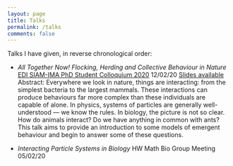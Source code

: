 ```yaml
---
layout: page
title: Talks
permalink: /talks
comments: false
---
```


Talks I have given, in reverse chronological order:

  - *All Together Now! Flocking, Herding and Collective Behaviour in Nature*
  [EDI SIAM-IMA PhD Student Colloquium 2020](http://www.maxwell.ac.uk/siam-ima/PhDcolloquium2020.html)
  12/02/20
  [Slides available](https://tom271.github.io/Slides/SIAMColloq2020/#/)
  Abstract:
    Everywhere we look in nature, things are interacting: from the simplest bacteria to the largest mammals. These interactions can produce behaviours far more complex than these individuals are capable of alone. In physics, systems of particles are generally well-understood — we know the rules. In biology, the picture is not so clear. How do animals interact? Do we have anything in common with ants? This talk aims to provide an introduction to some models of emergent behaviour and begin to answer some of these questions.

  - *Interacting Particle Systems in Biology*
  HW Math Bio Group Meeting
  05/02/20
